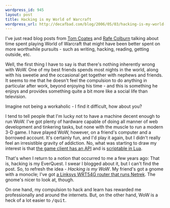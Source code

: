 ```yaml
--- 
wordpress_id: 945
layout: post
title: Hacking is my World of Warcraft
wordpress_url: http://decafbad.com/blog/2006/05/03/hacking-is-my-world-of-warcraft
---
```

 <p>I've just read blog posts from <a href="http://www.plasticbag.org/archives/2006/05/on_wanting_to_stop_wanting_world_of_warcraft.shtml">Tom Coates</a> and <a href="http://rc3.org/2006/05/the_grim_time_s.php">Rafe Colburn</a> talking about time spent playing World of Warcraft that might have been better spent on more worthwhile pursuits - such as writing, hacking, reading, getting outside, etc.</p>
 <p>Well, the first thing I have to say is that there's nothing inherently wrong with WoW.  One of my best friends spends most nights in the world, along with his sweetie and the occasional get together with nephews and friends.  It seems to me that he doesn't feel the compulsion to do anything in particular after work, beyond enjoying his time - and this is something he enjoys and provides something quite a bit more like a social life than television.</p>
 <p>Imagine not being a workaholic - I find it difficult, how about you?</p>
 <p>I tend to tell people that I'm lucky not to have a machine decent enough to run WoW.  I've got plenty of hardware capable of doing all manner of web development and tinkering tasks, but none with the muscle to run a modern 3-D game.  I have played WoW, however, on a friend's computer and a borrowed account.  It's certainly fun, and I'd play it again, but I didn't really feel an irresistible gravity of addiction.  No, what was starting to draw my interest is that <a href="http://www.wowwiki.com/World_of_Warcraft_API">the game client has an API</a> and is <a href="http://www.wowwiki.com/Lua">scriptable in Lua</a>.</p>
 <p>That's when I return to a notion that occurred to me a few years ago:  That is, hacking is my EverQuest.  I swear I blogged about it, but I can't find the post.  So, to refresh the idea - <em>Hacking is my WoW</em>.  My friend's got a gnome with a monocle; I've got <a href="http://mailman.us.netrek.org/pipermail/netrek-dev/2006-March/002859.html">a Linksys WRT54G router that runs Netrek</a>.  The gnome's nicer to look at, though.</p>
 <p>On one hand, my compulsion to hack and learn has rewarded me professionally and around the internets.  But, on the other hand, WoW is a heck of a lot easier to <kbd>/quit</kbd>.</p>
